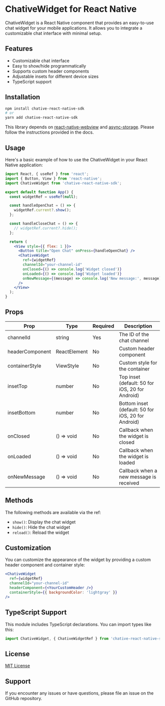 # ChativeWidget for React Native

ChativeWidget is a React Native component that provides an easy-to-use chat widget for your mobile applications. It allows you to integrate a customizable chat interface with minimal setup.

## Features

- Customizable chat interface
- Easy to show/hide programmatically
- Supports custom header components
- Adjustable insets for different device sizes
- TypeScript support

## Installation

```bash
npm install chative-react-native-sdk
# or
yarn add chative-react-native-sdk
```

This library depends on [react-native-webview](https://www.npmjs.com/package/react-native-webview) and [async-storage](https://github.com/react-native-async-storage/async-storage). Please follow the instructions provided in the docs.

## Usage

Here's a basic example of how to use the ChativeWidget in your React Native application:

```jsx
import React, { useRef } from 'react';
import { Button, View } from 'react-native';
import ChativeWidget from 'chative-react-native-sdk';

export default function App() {
  const widgetRef = useRef(null);

  const handleOpenChat = () => {
    widgetRef.current?.show();
  };

  const handleCloseChat = () => {
    // widgetRef.current?.hide();
  };

  return (
    <View style={{ flex: 1 }}>
      <Button title="Open Chat" onPress={handleOpenChat} />
      <ChativeWidget
        ref={widgetRef}
        channelId="your-channel-id"
        onClosed={() => console.log('Widget closed')}
        onLoaded={() => console.log('Widget loaded')}
        onNewMessage={(message) => console.log('New message:', message)}
      />
    </View>
  );
}
```

## Props

| Prop | Type | Required | Description |
|------|------|----------|-------------|
| channelId | string | Yes | The ID of the chat channel |
| headerComponent | ReactElement | No | Custom header component |
| containerStyle | ViewStyle | No | Custom style for the container |
| insetTop | number | No | Top inset (default: 50 for iOS, 20 for Android) |
| insetBottom | number | No | Bottom inset (default: 50 for iOS, 20 for Android) |
| onClosed | () => void | No | Callback when the widget is closed |
| onLoaded | () => void | No | Callback when the widget is loaded |
| onNewMessage | () => void | No | Callback when a new message is received |

## Methods

The following methods are available via the ref:

- `show()`: Display the chat widget
- `hide()`: Hide the chat widget
- `reload()`: Reload the widget

## Customization

You can customize the appearance of the widget by providing a custom header component and container style:

```jsx
<ChativeWidget
  ref={widgetRef}
  channelId="your-channel-id"
  headerComponent={<YourCustomHeader />}
  containerStyle={{ backgroundColor: 'lightgray' }}
/>
```

## TypeScript Support

This module includes TypeScript declarations. You can import types like this:

```typescript
import ChativeWidget, { ChativeWidgetRef } from 'chative-react-native-sdk';
```

## License

[MIT License](LICENSE)

## Support

If you encounter any issues or have questions, please file an issue on the GitHub repository.